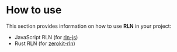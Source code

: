 # How to use

This section provides information on how to use **RLN** in your project:
* JavaScript RLN (for [rln-js](https://github.com/Rate-Limiting-Nullifier/rlnjs))
* Rust RLN (for [zerokit-rln](https://github.com/vacp2p/zerokit/tree/master/rln))
